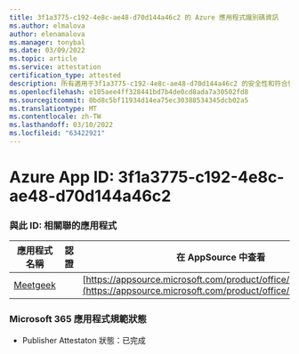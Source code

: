 ```yaml
---
title: 3f1a3775-c192-4e8c-ae48-d70d144a46c2 的 Azure 應用程式識別碼資訊
ms.author: elmalova
author: elenamalova
ms.manager: tonybal
ms.date: 03/09/2022
ms.topic: article
ms.service: attestation
certification_type: attested
description: 所有適用于3f1a3775-c192-4e8c-ae48-d70d144a46c2 的安全性和符合性資訊資訊。
ms.openlocfilehash: e105aee4ff328441bd7b4de0cd8ada7a30502fd8
ms.sourcegitcommit: 0bd8c5bf11934d14ea75ec30388534345dcb02a5
ms.translationtype: MT
ms.contentlocale: zh-TW
ms.lasthandoff: 03/10/2022
ms.locfileid: "63422921"
---
```

# <a name="azure-app-id-3f1a3775-c192-4e8c-ae48-d70d144a46c2"></a>Azure App ID: 3f1a3775-c192-4e8c-ae48-d70d144a46c2


### <a name="apps-associated-with-this-id"></a>與此 ID: 相關聯的應用程式
| **應用程式名稱** | **認證** | **在 AppSource 中查看** |
|--------------|---------------|-----------------------|
| [Meetgeek](https://docs.microsoft.com/microsoft-365-app-certification/forward/WA200003720) |  | [https://appsource.microsoft.com/product/office/WA200003720](https://appsource.microsoft.com/product/office/WA200003720) |

### <a name="microsoft-365-app-compliance-status"></a>Microsoft 365 應用程式規範狀態
- Publisher Attestaton 狀態：已完成
